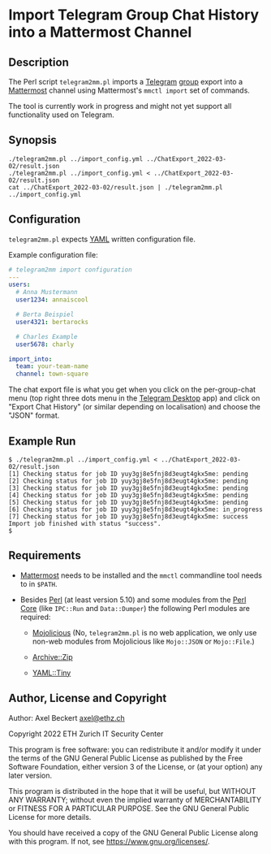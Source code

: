 Import Telegram Group Chat History into a Mattermost Channel
============================================================

Description
-----------

The Perl script `telegram2mm.pl` imports a
[Telegram](https://telegram.org/)
[group](https://telegram.org/faq?setln=en#q-what-39s-the-difference-between-groups-and-channels)
export into a [Mattermost](https://mattermost.com/) channel using
Mattermost's `mmctl import` set of commands.

The tool is currently work in progress and might not yet support all
functionality used on Telegram.

Synopsis
--------

```
./telegram2mm.pl ../import_config.yml ../ChatExport_2022-03-02/result.json
./telegram2mm.pl ../import_config.yml < ../ChatExport_2022-03-02/result.json
cat ../ChatExport_2022-03-02/result.json | ./telegram2mm.pl ../import_config.yml
```


Configuration
-------------

`telegram2mm.pl` expects [YAML](https://yaml.org/) written configuration file.

Example configuration file:

```yaml
# telegram2mm import configuration
---
users:
  # Anna Mustermann
  user1234: annaiscool

  # Berta Beispiel
  user4321: bertarocks

  # Charles Example
  user5678: charly

import_into:
  team: your-team-name
  channel: town-square
```

The chat export file is what you get when you click on the
per-group-chat menu (top right three dots menu in the [Telegram
Desktop](https://desktop.telegram.org/) app) and click on "Export Chat
History" (or similar depending on localisation) and choose the "JSON"
format.


Example Run
-----------

```
$ ./telegram2mm.pl ../import_config.yml < ../ChatExport_2022-03-02/result.json
[1] Checking status for job ID yuy3gj8e5fnj8d3eugt4gkx5me: pending
[2] Checking status for job ID yuy3gj8e5fnj8d3eugt4gkx5me: pending
[3] Checking status for job ID yuy3gj8e5fnj8d3eugt4gkx5me: pending
[4] Checking status for job ID yuy3gj8e5fnj8d3eugt4gkx5me: pending
[5] Checking status for job ID yuy3gj8e5fnj8d3eugt4gkx5me: pending
[6] Checking status for job ID yuy3gj8e5fnj8d3eugt4gkx5me: in_progress
[7] Checking status for job ID yuy3gj8e5fnj8d3eugt4gkx5me: success
Import job finished with status "success".
$
```


Requirements
------------

* [Mattermost](https://mattermost.com/) needs to be installed and the
  `mmctl` commandline tool needs to in `$PATH`.

* Besides [Perl](https://www.perl.org/) (at least version 5.10) and
  some modules from the [Perl
  Core](https://www.perl.com/article/what-is-the-perl-core-/) (like
  `IPC::Run` and `Data::Dumper`) the following Perl modules are
  required:

  * [Mojolicious](https://mojolicious.org/) (No, `telegram2mm.pl` is
    no web application, we only use non-web modules from Mojolicious
    like `Mojo::JSON` or `Mojo::File`.)

  * [Archive::Zip](https://metacpan.org/dist/Archive-Zip)

  * [YAML::Tiny](https://metacpan.org/dist/YAML-Tiny)


Author, License and Copyright
-----------------------------

Author: Axel Beckert <axel@ethz.ch>

Copyright 2022 ETH Zurich IT Security Center

This program is free software: you can redistribute it and/or modify
it under the terms of the GNU General Public License as published by
the Free Software Foundation, either version 3 of the License, or
(at your option) any later version.

This program is distributed in the hope that it will be useful,
but WITHOUT ANY WARRANTY; without even the implied warranty of
MERCHANTABILITY or FITNESS FOR A PARTICULAR PURPOSE.  See the
GNU General Public License for more details.

You should have received a copy of the GNU General Public License
along with this program.  If not, see https://www.gnu.org/licenses/.
